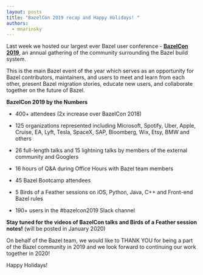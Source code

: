 ```yaml
---
layout: posts
title: "BazelCon 2019 recap and Happy Holidays! "
authors:
  - mnarinsky
---
```


Last week we hosted our largest ever Bazel user conference - [**BazelCon
2019**](https://conf.bazel.build/2019), an annual gathering of the community
surrounding the Bazel build system. 

This is the main Bazel event of the year which serves as an opportunity for
Bazel contributors, maintainers, and users to meet and learn from each other,
present Bazel migration stories, educate new users, and collaborate together on
the future of Bazel.

**BazelCon 2019 by the Numbers**

* 400+ attendees (2x increase over BazelCon 2018)

* 125 organizations represented including Microsoft, Spotify, Uber, Apple,
  Cruise, EA, Lyft, Tesla, SpaceX, SAP, Bloomberg, Wix, Etsy, BMW and others

* 26 full-length talks and 15 lightning talks by members of the external
  community and Googlers

* 16 hours of Q&A during Office Hours with Bazel team members

* 45 Bazel Bootcamp attendees

* 5 Birds of a Feather sessions on iOS, Python, Java, C++ and Front-end Bazel
  rules

* 190+ users in the #bazelcon2019 Slack channel

**Stay tuned for the videos of BazelCon talks and Birds of a Feather session
notes!** (will be posted in January 2020)

On behalf of the Bazel team, we would like to THANK YOU for being a part of the
Bazel community in 2019 and we look forward to continuing our work together in
2020! 

Happy Holidays!
